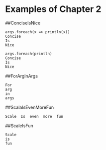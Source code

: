 Examples of Chapter 2
==========

##ConciseIsNice
```
args.foreach(x => println(x))
Concise 
Is 
Nice 

args.foreach(println)
Concise 
Is 
Nice 

```

##ForArgInArgs
```
For 
arg
in 
args 

```

##ScalaIsEvenMoreFun
```
Scale  Is  even  more  fun 
```

##ScaleIsFun
```
Scale 
is 
fun 
```
